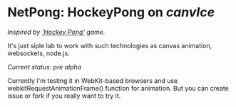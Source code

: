 # NetPong: HockeyPong on _canvIce_

_Inspired by ['Hockey Pong'](http://www.pellencsoftware.com/hokypong.htm) game._

It's just siple lab to work with such technologies as canvas animation, websockets, node.js.

*Current status:* _pre alpha_

Currently I'm testing it in WebKit-based browsers and use webkitRequestAnimationFrame() function for animation. But you can create issue or fork if you really want to try it.